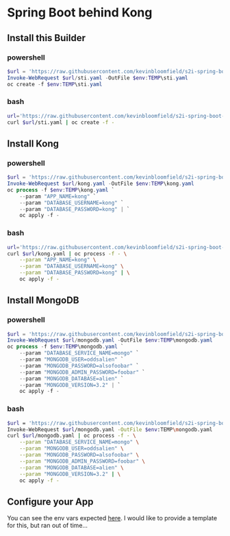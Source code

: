 # Spring Boot behind Kong


## Install this Builder
### powershell
```powershell
$url = 'https://raw.githubusercontent.com/kevinbloomfield/s2i-spring-boot-kong/master'
Invoke-WebRequest $url/sti.yaml -OutFile $env:TEMP\sti.yaml
oc create -f $env:TEMP\sti.yaml
```
### bash
```bash
url='https://raw.githubusercontent.com/kevinbloomfield/s2i-spring-boot-kong/master'
curl $url/sti.yaml | oc create -f -
```

## Install Kong
### powershell
```powershell
$url = 'https://raw.githubusercontent.com/kevinbloomfield/s2i-spring-boot-kong/master'
Invoke-WebRequest $url/kong.yaml -OutFile $env:TEMP\kong.yaml
oc process -f $env:TEMP\kong.yaml `
    --param "APP_NAME=kong" `
    --param "DATABASE_USERNAME=kong" `
    --param "DATABASE_PASSWORD=kong" | `
    oc apply -f -
```
### bash
```bash
url='https://raw.githubusercontent.com/kevinbloomfield/s2i-spring-boot-kong/master'
curl $url/kong.yaml | oc process -f - \
    --param "APP_NAME=kong" \
    --param "DATABASE_USERNAME=kong" \
    --param "DATABASE_PASSWORD=kong" | \
    oc apply -f -
```
## Install MongoDB
### powershell
```powershell
$url = 'https://raw.githubusercontent.com/kevinbloomfield/s2i-spring-boot-kong/master'
Invoke-WebRequest $url/mongodb.yaml -OutFile $env:TEMP\mongodb.yaml
oc process -f $env:TEMP\mongodb.yaml `
    --param "DATABASE_SERVICE_NAME=mongo" `
    --param "MONGODB_USER=oddsalien" `
    --param "MONGODB_PASSWORD=alsofoobar" `
    --param "MONGODB_ADMIN_PASSWORD=foobar" `
    --param "MONGODB_DATABASE=alien" `
    --param "MONGODB_VERSION=3.2" | `
    oc apply -f -
```
### bash
```bash
$url = 'https://raw.githubusercontent.com/kevinbloomfield/s2i-spring-boot-kong/master'
Invoke-WebRequest $url/mongodb.yaml -OutFile $env:TEMP\mongodb.yaml
curl $url/mongodb.yaml | oc process -f - \
    --param "DATABASE_SERVICE_NAME=mongo" \
    --param "MONGODB_USER=oddsalien" \
    --param "MONGODB_PASSWORD=alsofoobar" \
    --param "MONGODB_ADMIN_PASSWORD=foobar" \
    --param "MONGODB_DATABASE=alien" \
    --param "MONGODB_VERSION=3.2" | \
    oc apply -f -
```

## Configure your App
You can see the env vars expected [here](https://github.com/lucastheisen/s2i-spring-boot-kong/blob/master/s2i/bin/run).  I would like to provide a template for this, but ran out of time...
